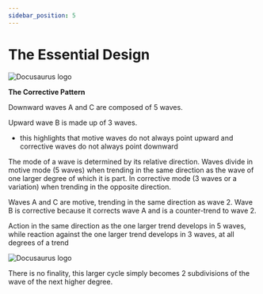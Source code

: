 ```yaml
---
sidebar_position: 5
---
```


# The Essential Design

![Docusaurus logo](/img/compound-construction.png)

**The Corrective Pattern**

Downward waves A and C are composed of 5 waves.

Upward wave B is made up of 3 waves.

- this highlights that motive waves do not always point upward and corrective waves do not always point downward

The mode of a wave is determined by its relative direction.
Waves divide in motive mode (5 waves) when trending in the same direction as the wave of one larger degree of which it is part.
In corrective mode (3 waves or a variation) when trending in the opposite direction.

Waves A and C are motive, trending in the same direction as wave 2.
Wave B is corrective because it corrects wave A and is a counter-trend to wave 2.

Action in the same direction as the one larger trend develops in 5 waves, while reaction against the one larger trend develops in 3 waves, at all degrees of a trend

![Docusaurus logo](/img/complete-market-cycle.png)

There is no finality, this larger cycle simply becomes 2 subdivisions of the wave of the next higher degree.
